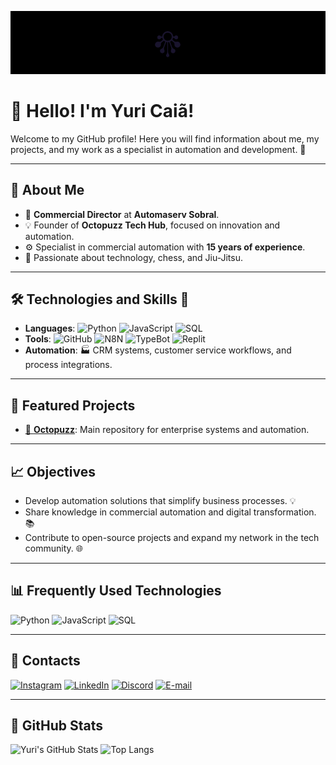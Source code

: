 ![Welcome to my GitHub](https://github.com/yuricainan/yuricainan/blob/main/Wallpaper%20(1000%20x%20200%20px).png)

# 👋 Hello! I'm Yuri Caiã!

Welcome to my GitHub profile! Here you will find information about me, my projects, and my work as a specialist in automation and development. 🚀

---

## 📜 About Me
- 🎯 **Commercial Director** at **Automaserv Sobral**.
- 💡 Founder of **Octopuzz Tech Hub**, focused on innovation and automation.
- ⚙️ Specialist in commercial automation with **15 years of experience**.
- 🧠 Passionate about technology, chess, and Jiu-Jitsu.

---

## 🛠️ Technologies and Skills 🚀
- **Languages**:
  ![Python](https://img.shields.io/badge/-Python-3776AB?style=for-the-badge&logo=python&logoColor=white)
  ![JavaScript](https://img.shields.io/badge/-JavaScript-F7DF1E?style=for-the-badge&logo=javascript&logoColor=black)
  ![SQL](https://img.shields.io/badge/-SQL-4479A1?style=for-the-badge&logo=postgresql&logoColor=white)
- **Tools**:
  ![GitHub](https://img.shields.io/badge/-GitHub-181717?style=for-the-badge&logo=github&logoColor=white)
  ![N8N](https://img.shields.io/badge/-N8N-0E0E0E?style=for-the-badge&logo=n8n&logoColor=white)
  ![TypeBot](https://img.shields.io/badge/-TypeBot-0E76A8?style=for-the-badge)
  ![Replit](https://img.shields.io/badge/-Replit-667881?style=for-the-badge&logo=replit&logoColor=white)
- **Automation**:
  🏭 CRM systems, customer service workflows, and process integrations.

---

## 🌟 Featured Projects
- [📂 **Octopuzz**](https://github.com/yuricainan/octopuzz): Main repository for enterprise systems and automation.

---

## 📈 Objectives
- Develop automation solutions that simplify business processes. 💡
- Share knowledge in commercial automation and digital transformation. 📚
- Contribute to open-source projects and expand my network in the tech community. 🌐

---

## 📊 Frequently Used Technologies
![Python](https://img.shields.io/badge/-Python-3776AB?style=for-the-badge&logo=python&logoColor=white)
![JavaScript](https://img.shields.io/badge/-JavaScript-F7DF1E?style=for-the-badge&logo=javascript&logoColor=black)
![SQL](https://img.shields.io/badge/-SQL-4479A1?style=for-the-badge&logo=postgresql&logoColor=white)

---

## 🔗 Contacts
[![Instagram](https://img.shields.io/badge/-Instagram-E4405F?style=for-the-badge&logo=instagram&logoColor=white)](https://instagram.com/yuricainan) 
[![LinkedIn](https://img.shields.io/badge/-LinkedIn-0077B5?style=for-the-badge&logo=linkedin&logoColor=white)](https://linkedin.com/in/yuricainan)
[![Discord](https://img.shields.io/badge/-Discord-5865F2?style=for-the-badge&logo=discord&logoColor=white)](https://discordapp.com/users/yuricainan)
[![E-mail](https://img.shields.io/badge/-E--mail-D14836?style=for-the-badge&logo=gmail&logoColor=white)](mailto:yuricainan@email.com)

---

## 🚀 GitHub Stats
![Yuri's GitHub Stats](https://github-readme-stats.vercel.app/api?username=yuricainan&show_icons=true&theme=radical)
![Top Langs](https://github-readme-stats.vercel.app/api/top-langs/?username=yuricainan&layout=compact&theme=radical)
